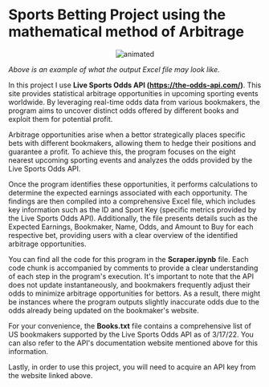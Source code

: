 # Sports Betting Project using the mathematical method of Arbitrage

<p align="center">
  <img src="https://user-images.githubusercontent.com/113403062/190924275-629eaf18-183c-4781-81a2-fd0337143ba9.jpg" alt="animated"/>
</p>

*Above is an example of what the output Excel file may look like.*

In this project I use **Live Sports Odds API (https://the-odds-api.com/)**. This site provides statistical arbitrage opportunities in upcoming sporting events worldwide. By leveraging real-time odds data from various bookmakers, the program aims to uncover distinct odds offered by different books and exploit them for potential profit.

Arbitrage opportunities arise when a bettor strategically places specific bets with different bookmakers, allowing them to hedge their positions and guarantee a profit. To achieve this, the program focuses on the eight nearest upcoming sporting events and analyzes the odds provided by the Live Sports Odds API.

Once the program identifies these opportunities, it performs calculations to determine the expected earnings associated with each opportunity. The findings are then compiled into a comprehensive Excel file, which includes key information such as the ID and Sport Key (specific metrics provided by the Live Sports Odds API). Additionally, the file presents details such as the Expected Earnings, Bookmaker, Name, Odds, and Amount to Buy for each respective bet, providing users with a clear overview of the identified arbitrage opportunities.

You can find all the code for this program in the **Scraper.ipynb** file. Each code chunk is accompanied by comments to provide a clear understanding of each step in the program's execution. It's important to note that the API does not update instantaneously, and bookmakers frequently adjust their odds to minimize arbitrage opportunities for bettors. As a result, there might be instances where the program outputs slightly inaccurate odds due to the odds already being updated on the bookmaker's website.

For your convenience, the **Books.txt** file contains a comprehensive list of US bookmakers supported by the Live Sports Odds API as of 3/17/22. You can also refer to the API's documentation website mentioned above for this information.

Lastly, in order to use this project, you will need to acquire an API key from the website linked above. 
